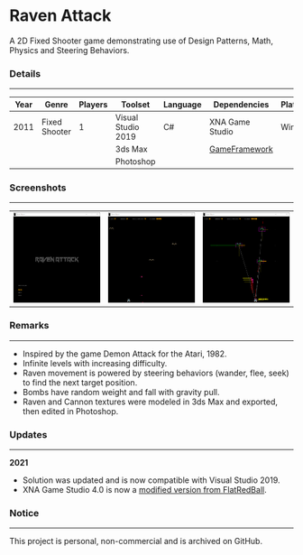 # Raven Attack

A 2D Fixed Shooter game demonstrating use of Design Patterns, Math, Physics and Steering Behaviors.

###  Details
---

| Year | Genre         | Players | Toolset             | Language | Dependencies       | Platform |
| ---- | --------------| ------- | ------------------- | -------- | ------------------ | -------- |
| 2011 | Fixed Shooter | 1       | Visual Studio 2019  | C#       | XNA Game Studio    | Win32    |
|      |               |         | 3ds Max             |          | [GameFramework][1] |          |
|      |               |         | Photoshop           |          |                    |          |

###  Screenshots
---

|  |  |  |
| --- | --- | --- |
| <img src="https://github.com/rbento/cs-xna-raven-attack/blob/main/Screenshots/raven-attack-01.png" width="252" height="160" alt="Gameplay 01" /> | <img src="https://github.com/rbento/cs-xna-raven-attack/blob/main/Screenshots/raven-attack-02.png" width="252" height="160" alt="Gameplay 02" /> | <img src="https://github.com/rbento/cs-xna-raven-attack/blob/main/Screenshots/raven-attack-03.png" width="252" height="160" alt="Gameplay 03" /> |

###  Remarks
---

- Inspired by the game Demon Attack for the Atari, 1982.
- Infinite levels with increasing difficulty.
- Raven movement is powered by steering behaviors (wander, flee, seek) to find the next target position.
- Bombs have random weight and fall with gravity pull.
- Raven and Cannon textures were modeled in 3ds Max and exported, then edited in Photoshop.

### Updates
---

**2021**

- Solution was updated and is now compatible with Visual Studio 2019.
- XNA Game Studio 4.0 is now a [modified version from FlatRedBall][2].

###  Notice
---

This project is personal, non-commercial and is archived on GitHub.

[1]: https://github.com/rbento/cs-xna-game-framework
[2]: https://flatredball.com/visual-studio-2019-xna-setup


